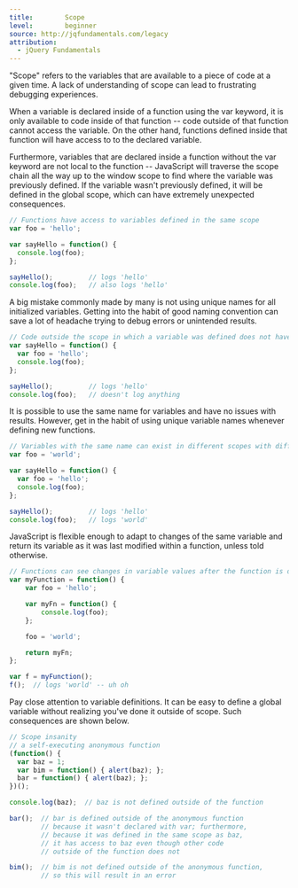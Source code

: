 ```yaml
---
title:        Scope
level:        beginner
source: http://jqfundamentals.com/legacy
attribution: 
  - jQuery Fundamentals
---
```


"Scope" refers to the variables that are available to a piece of code at a
given time. A lack of understanding of scope can lead to frustrating debugging
experiences.

When a variable is declared inside of a function using the var keyword, it is
only available to code inside of that function -- code outside of that function
cannot access the variable. On the other hand, functions defined inside that
function will have access to to the declared variable.

Furthermore, variables that are declared inside a function without the var
keyword are not local to the function -- JavaScript will traverse the scope
chain all the way up to the window scope to find where the variable was
previously defined. If the variable wasn't previously defined, it will be
defined in the global scope, which can have extremely unexpected consequences.

``` js
// Functions have access to variables defined in the same scope
var foo = 'hello';

var sayHello = function() {
  console.log(foo);
};

sayHello();         // logs 'hello'
console.log(foo);   // also logs 'hello'
```

A big mistake commonly made by many is not using unique names for all initialized variables. Getting into the habit of good naming convention can save a lot of headache trying to debug errors or unintended results.

``` js
// Code outside the scope in which a variable was defined does not have access to the variable
var sayHello = function() {
  var foo = 'hello';
  console.log(foo);
};

sayHello();         // logs 'hello'
console.log(foo);   // doesn't log anything
```

It is possible to use the same name for variables and have no issues with results. However, get in the habit of using unique variable names whenever defining new functions.

``` js
// Variables with the same name can exist in different scopes with different values
var foo = 'world';

var sayHello = function() {
  var foo = 'hello';
  console.log(foo);
};

sayHello();         // logs 'hello'
console.log(foo);   // logs 'world'
```

JavaScript is flexible enough to adapt to changes of the same variable and return its variable as it was last modified within a function, unless told otherwise.

``` js
// Functions can see changes in variable values after the function is defined
var myFunction = function() {
    var foo = 'hello';

    var myFn = function() {
        console.log(foo);
    };

    foo = 'world';

    return myFn;
};

var f = myFunction();
f();  // logs 'world' -- uh oh
```
Pay close attention to variable definitions. It can be easy to define a global variable without realizing you've done it outside of scope. Such consequences are shown below.

``` js
// Scope insanity
// a self-executing anonymous function
(function() {
  var baz = 1;
  var bim = function() { alert(baz); };
  bar = function() { alert(baz); };
})();

console.log(baz);  // baz is not defined outside of the function

bar();  // bar is defined outside of the anonymous function
        // because it wasn't declared with var; furthermore,
        // because it was defined in the same scope as baz,
        // it has access to baz even though other code
        // outside of the function does not

bim();  // bim is not defined outside of the anonymous function,
        // so this will result in an error
```
